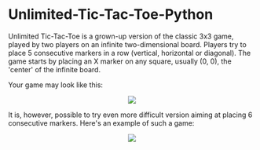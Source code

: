 # Unlimited-Tic-Tac-Toe-Python

Unlimited Tic-Tac-Toe is a grown-up version of the classic 3x3 game, played by two players on an infinite two-dimensional board. Players try to place 5 consecutive markers in a row (vertical, horizontal or diagonal). The game starts by placing an X marker on any square, usually (0, 0), the 'center' of the infinite board.

Your game may look like this:
<p align="center">
  <img src="https://user-images.githubusercontent.com/73360313/210018768-bed0c2ba-035a-417e-9fd3-b4b29d8ba3ac.png">
</p>

It is, however, possible to try even more difficult version aiming at placing 6 consecutive markers. Here's an example of such a game:

<p align="center">
  <img src="https://user-images.githubusercontent.com/73360313/210083593-13c6d588-9463-416a-8b8e-542a46e07fee.png">
</p>
